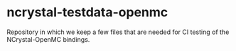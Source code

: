 # ncrystal-testdata-openmc
Repository in which we keep a few files that are needed for CI testing of the NCrystal-OpenMC bindings.
